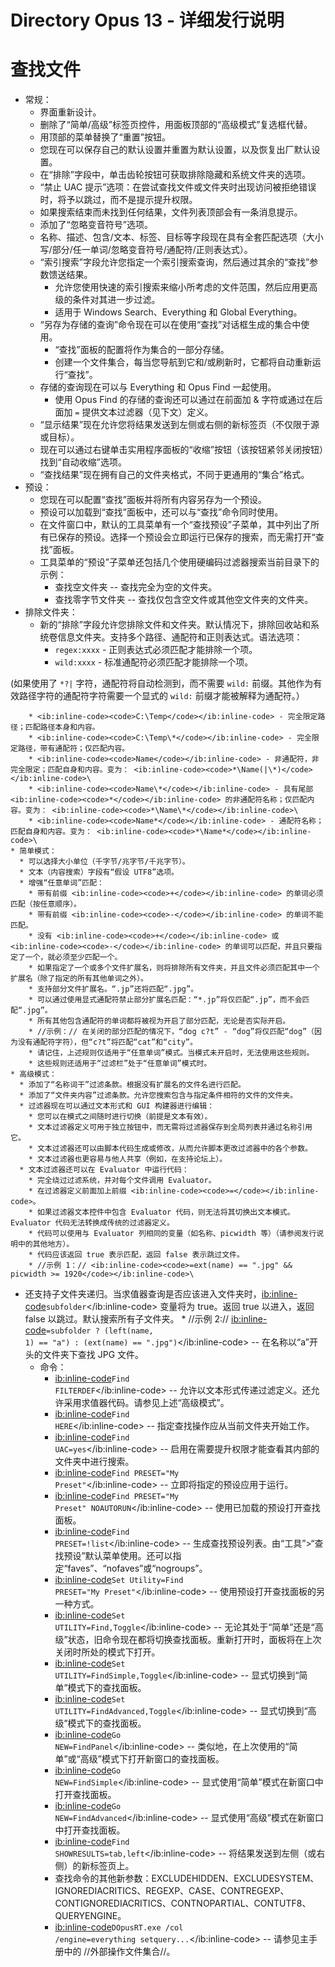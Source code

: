 # Directory Opus 13 - 详细发行说明

# 查找文件

- 常规：
  - 界面重新设计。
  - 删除了“简单/高级”标签页控件，用面板顶部的“高级模式”复选框代替。
  - 用顶部的菜单替换了“重置”按钮。
  - 您现在可以保存自己的默认设置并重置为默认设置，以及恢复出厂默认设置。
  - 在“排除”字段中，单击齿轮按钮可获取排除隐藏和系统文件夹的选项。
  - “禁止 UAC 提示”选项：在尝试查找文件或文件夹时出现访问被拒绝错误时，将予以跳过，而不是提示提升权限。
  - 如果搜索结束而未找到任何结果，文件列表顶部会有一条消息提示。
  - 添加了“忽略变音符号”选项。
  - 名称、描述、包含/文本、标签、目标等字段现在具有全套匹配选项（大小写/部分/任一单词/忽略变音符号/通配符/正则表达式）。
  - “索引搜索”字段允许您指定一个索引搜索查询，然后通过其余的“查找”参数馈送结果。
    - 允许您使用快速的索引搜索来缩小所考虑的文件范围，然后应用更高级的条件对其进一步过滤。
    - 适用于 Windows Search、Everything 和 Global Everything。
  - “另存为存储的查询”命令现在可以在使用“查找”对话框生成的集合中使用。
    - “查找”面板的配置将作为集合的一部分存储。
    - 创建一个文件集合，每当您导航到它和/或刷新时，它都将自动重新运行“查找”。
  - 存储的查询现在可以与 Everything 和 Opus Find 一起使用。
    - 使用 Opus Find 的存储的查询还可以通过在前面加 & 字符或通过在后面加 `=` 提供文本过滤器（见下文）定义。
  - “显示结果”现在允许您将结果发送到左侧或右侧的新标签页（不仅限于源或目标）。
  - 现在可以通过右键单击实用程序面板的“收缩”按钮（该按钮紧邻关闭按钮）找到“自动收缩”选项。
  - “查找结果”现在拥有自己的文件夹格式，不同于更通用的“集合”格式。
- 预设：
  - 您现在可以配置“查找”面板并将所有内容另存为一个预设。
  - 预设可以加载到“查找”面板中，还可以与“查找”命令同时使用。
  - 在文件窗口中，默认的工具菜单有一个“查找预设”子菜单，其中列出了所有已保存的预设。选择一个预设会立即运行已保存的搜索，而无需打开“查找”面板。
  - 工具菜单的“预设”子菜单还包括几个使用硬编码过滤器搜索当前目录下的示例：
    - 查找空文件夹 -- 查找完全为空的文件夹。
    - 查找零字节文件夹 -- 查找仅包含空文件或其他空文件夹的文件夹。
- 排除文件夹：
  - 新的“排除”字段允许您排除文件和文件夹。默认情况下，排除回收站和系统卷信息文件夹。支持多个路径、通配符和正则表达式。语法选项：
    - `regex:xxxx` - 正则表达式必须匹配才能排除一个项。
    - `wild:xxxx` - 标准通配符必须匹配才能排除一个项。

(如果使用了 `*?|` 字符，通配符将自动检测到，而不需要 `wild:` 前缀。其他作为有效路径字符的通配符字符需要一个显式的 `wild:` 前缀才能被解释为通配符。）

        * <ib:inline-code><code>C:\Temp</code></ib:inline-code> - 完全限定路径；匹配路径本身和内容。
        * <ib:inline-code><code>C:\Temp\*</code></ib:inline-code> - 完全限定路径，带有通配符；仅匹配内容。
        * <ib:inline-code><code>Name</code></ib:inline-code> - 非通配符，非完全限定；匹配自身和内容。变为： <ib:inline-code><code>*\Name(|\*)</code></ib:inline-code>\
        * <ib:inline-code><code>Name\*</code></ib:inline-code> - 具有尾部 <ib:inline-code><code>*</code></ib:inline-code> 的非通配符名称；仅匹配内容。变为： <ib:inline-code><code>*\Name\*</code></ib:inline-code>\
        * <ib:inline-code><code>Name*</code></ib:inline-code> - 通配符名称；匹配自身和内容。变为： <ib:inline-code><code>*\Name*</code></ib:inline-code>\
    * 简单模式：
      * 可以选择大小单位（千字节/兆字节/千兆字节）。
      * 文本（内容搜索）字段有“假设 UTF8”选项。
      * 增强“任意单词”匹配：
        * 带有前缀 <ib:inline-code><code>+</code></ib:inline-code> 的单词必须匹配（按任意顺序）。
        * 带有前缀 <ib:inline-code><code>-</code></ib:inline-code> 的单词不能匹配。
        * 没有 <ib:inline-code><code>+</code></ib:inline-code> 或 <ib:inline-code><code>-</code></ib:inline-code> 的单词可以匹配，并且只要指定了一个，就必须至少匹配一个。
        * 如果指定了一个或多个文件扩展名，则将排除所有文件夹，并且文件必须匹配其中一个扩展名（除了指定的所有其他单词之外）。
        * 支持部分文件扩展名。“.jp”还将匹配“.jpg”。
        * 可以通过使用显式通配符禁止部分扩展名匹配：“*.jp”将仅匹配“.jp”，而不会匹配“.jpg”。
        * 所有其他包含通配符的单词都将被视为开启了部分匹配，无论是否实际开启。
        * //示例：// 在关闭的部分匹配的情况下，“dog c?t” - “dog”将仅匹配“dog”（因为没有通配符字符），但“c?t”将匹配“cat”和“city”。
        * 请记住，上述规则仅适用于“任意单词”模式。当模式未开启时，无法使用这些规则。
        * 这些规则还适用于“过滤栏”处于“任意单词”模式时。
    * 高级模式：
      * 添加了“名称词干”过滤条款。根据没有扩展名的文件名进行匹配。
      * 添加了“文件夹内容”过滤条款。允许您搜索包含与指定条件相符的文件的文件夹。
      * 过滤器现在可以通过文本形式和 GUI 构建器进行编辑：
        * 您可以在模式之间随时进行切换（前提是文本有效）。
        * 文本过滤器定义可用于独立按钮中，而无需将过滤器保存到全局列表并通过名称引用它。
        * 文本过滤器还可以由脚本代码生成或修改，从而允许脚本更改过滤器中的各个参数。
        * 文本过滤器也更容易与他人共享（例如，在支持论坛上）。
      * 文本过滤器还可以在 Evaluator 中运行代码：
        * 完全绕过过滤系统，并对每个文件调用 Evaluator。
        * 在过滤器定义前面加上前缀 <ib:inline-code><code>=</code></ib:inline-code>。
        * 如果过滤器文本控件中包含 Evaluator 代码，则无法将其切换出文本模式。Evaluator 代码无法转换成传统的过滤器定义。
        * 代码可以使用与 Evaluator 列相同的变量（如名称、picwidth 等）（请参阅发行说明中的其他地方）。
        * 代码应该返回 true 表示匹配，返回 false 表示跳过文件。
        * //示例 1：// <ib:inline-code><code>=ext(name) == ".jpg" && picwidth >= 1920</code></ib:inline-code>\
* 还支持子文件夹递归。当求值器查询是否应该进入文件夹时，<ib:inline-code><code>subfolder</code></ib:inline-code> 变量将为 true。返回 true 以进入，返回 false 以跳过。默认搜索所有子文件夹。
        * //示例 2:// <ib:inline-code><code>=subfolder ? (left(name, 1) == "a") : (ext(name) == ".jpg")</code></ib:inline-code> -- 在名称以“a”开头的文件夹下查找 JPG 文件。
    * 命令：
      * <ib:inline-code><code>Find FILTERDEF</code></ib:inline-code> -- 允许以文本形式传递过滤定义。还允许采用求值器代码。请参见上述“高级模式”。
      * <ib:inline-code><code>Find HERE</code></ib:inline-code> -- 指定查找操作应从当前文件夹开始工作。
      * <ib:inline-code><code>Find UAC=yes</code></ib:inline-code> -- 启用在需要提升权限才能查看其内部的文件夹中进行搜索。 
      * <ib:inline-code><code>Find PRESET="My Preset"</code></ib:inline-code> -- 立即将指定的预设应用于运行。
      * <ib:inline-code><code>Find PRESET="My Preset" NOAUTORUN</code></ib:inline-code> -- 使用已加载的预设打开查找面板。
      * <ib:inline-code><code>Find PRESET=!list</code></ib:inline-code> -- 生成查找预设列表。由“工具”>“查找预设”默认菜单使用。还可以指定“faves”、“nofaves”或“nogroups”。
      * <ib:inline-code><code>Set Utility=Find PRESET="My Preset"</code></ib:inline-code> -- 使用预设打开查找面板的另一种方式。
      * <ib:inline-code><code>Set UTILITY=Find,Toggle</code></ib:inline-code> -- 无论其处于“简单”还是“高级”状态，旧命令现在都将切换查找面板。重新打开时，面板将在上次关闭时所处的模式下打开。
      * <ib:inline-code><code>Set UTILITY=FindSimple,Toggle</code></ib:inline-code> -- 显式切换到“简单”模式下的查找面板。
      * <ib:inline-code><code>Set UTILITY=FindAdvanced,Toggle</code></ib:inline-code> -- 显式切换到“高级”模式下的查找面板。
      * <ib:inline-code><code>Go NEW=FindPanel</code></ib:inline-code> -- 类似地，在上次使用的“简单”或“高级”模式下打开新窗口的查找面板。
      * <ib:inline-code><code>Go NEW=FindSimple</code></ib:inline-code> -- 显式使用“简单”模式在新窗口中打开查找面板。
      * <ib:inline-code><code>Go NEW=FindAdvanced</code></ib:inline-code> -- 显式使用“高级”模式在新窗口中打开查找面板。
      * <ib:inline-code><code>Find SHOWRESULTS=tab,left</code></ib:inline-code> -- 将结果发送到左侧（或右侧）的新标签页上。
      * 查找命令的其他新参数：EXCLUDEHIDDEN、EXCLUDESYSTEM、IGNOREDIACRITICS、REGEXP、CASE、CONTREGEXP、CONTIGNOREDIACRITICS、CONTNOPARTIAL、CONTUTF8、QUERYENGINE。
      * <ib:inline-code><code>DOpusRT.exe /col /engine=everything setquery...</code></ib:inline-code> -- 请参见主手册中的 //外部操作文件集合//。
